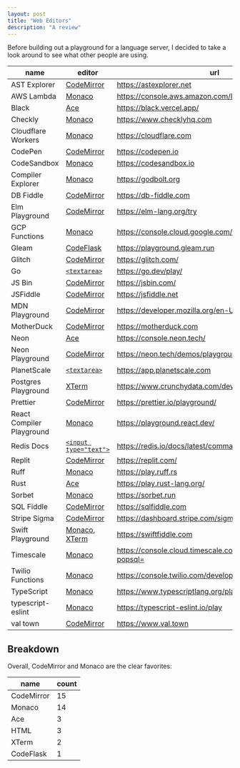```yaml
---
layout: post
title: "Web Editors"
description: "A review"
---
```


Before building out a playground for a language server, I decided to take a look around to see what other people are using.

| name                      | editor                             | url                                                              |
| ------------------------- | ---------------------------------- | ---------------------------------------------------------------- |
| AST Explorer              | [CodeMirror][codemirror]           | <https://astexplorer.net>                                        |
| AWS Lambda                | [Monaco][monaco]                   | <https://console.aws.amazon.com/lambda/>                         |
| Black                     | [Ace][ace]                         | <https://black.vercel.app/>                                      |
| Checkly                   | [Monaco][monaco]                   | <https://www.checklyhq.com>                                      |
| Cloudflare Workers        | [Monaco][monaco]                   | <https://cloudflare.com>                                         |
| CodePen                   | [CodeMirror][codemirror]           | <https://codepen.io>                                             |
| CodeSandbox               | [Monaco][monaco]                   | <https://codesandbox.io>                                         |
| Compiler Explorer         | [Monaco][monaco]                   | <https://godbolt.org>                                            |
| DB Fiddle                 | [CodeMirror][codemirror]           | <https://db-fiddle.com>                                          |
| Elm Playground            | [CodeMirror][codemirror]           | <https://elm-lang.org/try>                                       |
| GCP Functions             | [Monaco][monaco]                   | <https://console.cloud.google.com/functions/>                    |
| Gleam                     | [CodeFlask][codeflask]             | <https://playground.gleam.run>                                   |
| Glitch                    | [CodeMirror][codemirror]           | <https://glitch.com/>                                            |
| Go                        | [`<textarea>`][textarea]           | <https://go.dev/play/>                                           |
| JS Bin                    | [CodeMirror][codemirror]           | <https://jsbin.com/>                                             |
| JSFiddle                  | [CodeMirror][codemirror]           | <https://jsfiddle.net>                                           |
| MDN Playground            | [CodeMirror][codemirror]           | <https://developer.mozilla.org/en-US/play>                       |
| MotherDuck                | [CodeMirror][codemirror]           | <https://motherduck.com>                                         |
| Neon                      | [Ace][ace]                         | <https://console.neon.tech/>                                     |
| Neon Playground           | [CodeMirror][codemirror]           | <https://neon.tech/demos/playground>                             |
| PlanetScale               | [`<textarea>`][textarea]           | <https://app.planetscale.com>                                    |
| Postgres Playground       | [XTerm][xterm]                     | <https://www.crunchydata.com/developers/playground/>             |
| Prettier                  | [CodeMirror][codemirror]           | <https://prettier.io/playground/>                                |
| React Compiler Playground | [Monaco][monaco]                   | <https://playground.react.dev/>                                  |
| Redis Docs                | [`<input type="text">`][inputtext] | <https://redis.io/docs/latest/commands/hset/>                    |
| Replit                    | [CodeMirror][codemirror]           | <https://replit.com/>                                            |
| Ruff                      | [Monaco][monaco]                   | <https://play.ruff.rs>                                           |
| Rust                      | [Ace][ace]                         | <https://play.rust-lang.org/>                                    |
| Sorbet                    | [Monaco][monaco]                   | <https://sorbet.run>                                             |
| SQL Fiddle                | [CodeMirror][codemirror]           | <https://sqlfiddle.com>                                          |
| Stripe Sigma              | [CodeMirror][codemirror]           | <https://dashboard.stripe.com/sigma/queries>                     |
| Swift Playground          | [Monaco][monaco], [XTerm][xterm]   | <https://swiftfiddle.com>                                        |
| Timescale                 | [Monaco][monaco]                   | <https://console.cloud.timescale.com/dashboard/services?popsql=> |
| Twilio Functions          | [Monaco][monaco]                   | <https://console.twilio.com/develop/functions>                   |
| TypeScript                | [Monaco][monaco]                   | <https://www.typescriptlang.org/play/>                           |
| typescript-eslint         | [Monaco][monaco]                   | <https://typescript-eslint.io/play>                              |
| val town                  | [CodeMirror][codemirror]           | <https://www.val.town>                                           |

[monaco]: https://microsoft.github.io/monaco-editor/
[codeflask]: https://www.npmjs.com/package/codeflask
[ace]: https://ace.c9.io
[codemirror]: https://codemirror.net
[xterm]: https://xtermjs.org
[textarea]: https://developer.mozilla.org/en-US/docs/Web/HTML/Element/textarea
[inputtext]: https://developer.mozilla.org/en-US/docs/Web/HTML/Element/input/text

## Breakdown

Overall, CodeMirror and Monaco are the clear favorites:

| name       | count |
| ---------- | ----- |
| CodeMirror | 15    |
| Monaco     | 14    |
| Ace        | 3     |
| HTML       | 3     |
| XTerm      | 2     |
| CodeFlask  | 1     |
